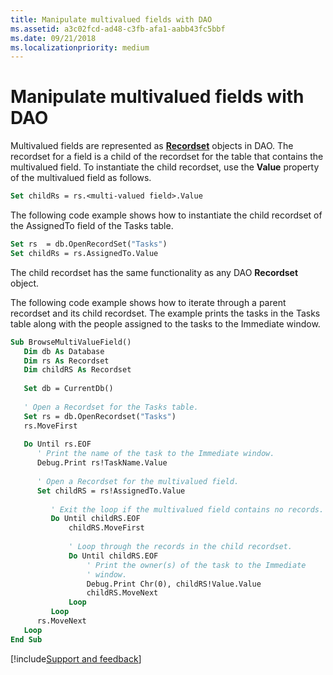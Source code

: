 ```yaml
---
title: Manipulate multivalued fields with DAO
ms.assetid: a3c02fcd-ad48-c3fb-afa1-aabb43fc5bbf
ms.date: 09/21/2018
ms.localizationpriority: medium
---
```



# Manipulate multivalued fields with DAO

Multivalued fields are represented as **[Recordset](../../../api/overview/Access.md)** objects in DAO. The recordset for a field is a child of the recordset for the table that contains the multivalued field. To instantiate the child recordset, use the **Value** property of the multivalued field as follows.


```vb
Set childRs = rs.<multi-valued field>.Value
```


The following code example shows how to instantiate the child recordset of the AssignedTo field of the Tasks table.

```vb
Set rs  = db.OpenRecordSet("Tasks") 
Set childRs = rs.AssignedTo.Value 

```

The child recordset has the same functionality as any DAO **Recordset** object.

The following code example shows how to iterate through a parent recordset and its child recordset. The example prints the tasks in the Tasks table along with the people assigned to the tasks to the Immediate window.

```vb
Sub BrowseMultiValueField() 
   Dim db As Database 
   Dim rs As Recordset 
   Dim childRS As Recordset 
     
   Set db = CurrentDb() 
     
   ' Open a Recordset for the Tasks table. 
   Set rs = db.OpenRecordset("Tasks") 
   rs.MoveFirst 
     
   Do Until rs.EOF 
      ' Print the name of the task to the Immediate window. 
      Debug.Print rs!TaskName.Value 
         
      ' Open a Recordset for the multivalued field. 
      Set childRS = rs!AssignedTo.Value 
 
         ' Exit the loop if the multivalued field contains no records. 
         Do Until childRS.EOF 
             childRS.MoveFirst 
                     
             ' Loop through the records in the child recordset. 
             Do Until childRS.EOF 
                 ' Print the owner(s) of the task to the Immediate  
                 ' window. 
                 Debug.Print Chr(0), childRS!Value.Value 
                 childRS.MoveNext 
             Loop 
         Loop 
      rs.MoveNext 
   Loop 
End Sub
```

[!include[Support and feedback](~/includes/feedback-boilerplate.md)]